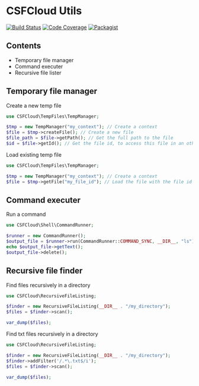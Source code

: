 # CSFCloud Utils

[![Build Status](https://scrutinizer-ci.com/g/CSFCloud/php-utils/badges/build.png?b=master)](https://scrutinizer-ci.com/g/CSFCloud/php-utils/build-status/master)
[![Code Coverage](https://scrutinizer-ci.com/g/CSFCloud/php-utils/badges/coverage.png?b=master)](https://scrutinizer-ci.com/g/CSFCloud/php-utils/?branch=master)
[![Packagist](https://img.shields.io/packagist/v/csfcloud/utils.svg)](https://packagist.org/packages/csfcloud/utils)

## Contents
* Temporary file manager
* Command executer
* Recursive file lister

## Temporary file manager
Create a new temp file
```php
use CSFCloud\TempFiles\TempManager;

$tmp = new TempManager("my_context"); // Create a context
$file = $tmp->createFile(); // Create a new file
$file_path = $file->getPath(); // Get the full path to the file
$id = $file->getId(); // Get the file id, to access this file in an other session
```

Load existing temp file
```php
use CSFCloud\TempFiles\TempManager;

$tmp = new TempManager("my_context"); // Create a context
$file = $tmp->getFile("my_file_id"); // Load the file with the file id
```

## Command executer

Run a command
```php
use CSFCloud\Shell\CommandRunner;

$runner = new CommandRunner();
$output_file = $runner->run(CommandRunner::COMMAND_SYNC, __DIR__, "ls");
echo $output_file->getText();
$output_file->delete();
```

## Recursive file finder

Find files recursively  in a directory
```php
use CSFCloud\RecursiveFileListing;

$finder = new RecursiveFileListing(__DIR__ . "/my_directory");
$files = $finder->scan();

var_dump($files);
```

Find txt files recursively in a directory
```php
use CSFCloud\RecursiveFileListing;

$finder = new RecursiveFileListing(__DIR__ . "/my_directory");
$finder->addFilter('/.*\.txt$/i');
$files = $finder->scan();

var_dump($files);
```